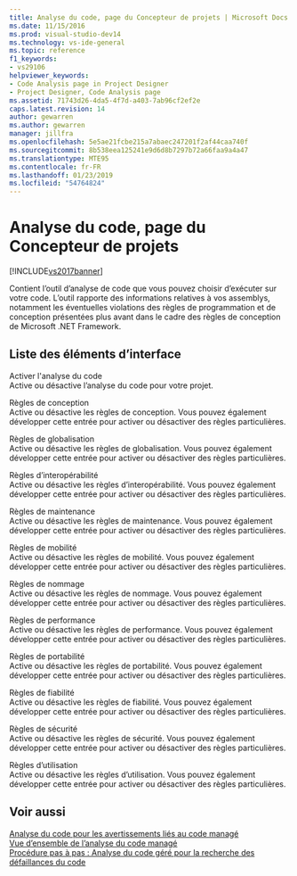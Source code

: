 ```yaml
---
title: Analyse du code, page du Concepteur de projets | Microsoft Docs
ms.date: 11/15/2016
ms.prod: visual-studio-dev14
ms.technology: vs-ide-general
ms.topic: reference
f1_keywords:
- vs29106
helpviewer_keywords:
- Code Analysis page in Project Designer
- Project Designer, Code Analysis page
ms.assetid: 71743d26-4da5-4f7d-a403-7ab96cf2ef2e
caps.latest.revision: 14
author: gewarren
ms.author: gewarren
manager: jillfra
ms.openlocfilehash: 5e5ae21fcbe215a7abaec247201f2af44caa740f
ms.sourcegitcommit: 8b538eea125241e9d6d8b7297b72a66faa9a4a47
ms.translationtype: MTE95
ms.contentlocale: fr-FR
ms.lasthandoff: 01/23/2019
ms.locfileid: "54764824"
---
```

# <a name="code-analysis-project-designer"></a>Analyse du code, page du Concepteur de projets
[!INCLUDE[vs2017banner](../../includes/vs2017banner.md)]

  
Contient l’outil d’analyse de code que vous pouvez choisir d’exécuter sur votre code. L’outil rapporte des informations relatives à vos assemblys, notamment les éventuelles violations des règles de programmation et de conception présentées plus avant dans le cadre des règles de conception de Microsoft .NET Framework.  
  
## <a name="uielement-list"></a>Liste des éléments d’interface  
 Activer l'analyse du code  
 Active ou désactive l’analyse du code pour votre projet.  
  
 Règles de conception  
 Active ou désactive les règles de conception. Vous pouvez également développer cette entrée pour activer ou désactiver des règles particulières.  
  
 Règles de globalisation  
 Active ou désactive les règles de globalisation. Vous pouvez également développer cette entrée pour activer ou désactiver des règles particulières.  
  
 Règles d’interopérabilité  
 Active ou désactive les règles d’interopérabilité. Vous pouvez également développer cette entrée pour activer ou désactiver des règles particulières.  
  
 Règles de maintenance  
 Active ou désactive les règles de maintenance. Vous pouvez également développer cette entrée pour activer ou désactiver des règles particulières.  
  
 Règles de mobilité  
 Active ou désactive les règles de mobilité. Vous pouvez également développer cette entrée pour activer ou désactiver des règles particulières.  
  
 Règles de nommage  
 Active ou désactive les règles de nommage. Vous pouvez également développer cette entrée pour activer ou désactiver des règles particulières.  
  
 Règles de performance  
 Active ou désactive les règles de performance. Vous pouvez également développer cette entrée pour activer ou désactiver des règles particulières.  
  
 Règles de portabilité  
 Active ou désactive les règles de portabilité. Vous pouvez également développer cette entrée pour activer ou désactiver des règles particulières.  
  
 Règles de fiabilité  
 Active ou désactive les règles de fiabilité. Vous pouvez également développer cette entrée pour activer ou désactiver des règles particulières.  
  
 Règles de sécurité  
 Active ou désactive les règles de sécurité. Vous pouvez également développer cette entrée pour activer ou désactiver des règles particulières.  
  
 Règles d’utilisation  
 Active ou désactive les règles d’utilisation. Vous pouvez également développer cette entrée pour activer ou désactiver des règles particulières.  
  
## <a name="see-also"></a>Voir aussi  
 [Analyse du code pour les avertissements liés au code managé](../../code-quality/code-analysis-for-managed-code-warnings.md)   
 [Vue d’ensemble de l’analyse du code managé](../../code-quality/code-analysis-for-managed-code-overview.md)   
 [Procédure pas à pas : Analyse du code géré pour la recherche des défaillances du code](../../code-quality/walkthrough-analyzing-managed-code-for-code-defects.md)
